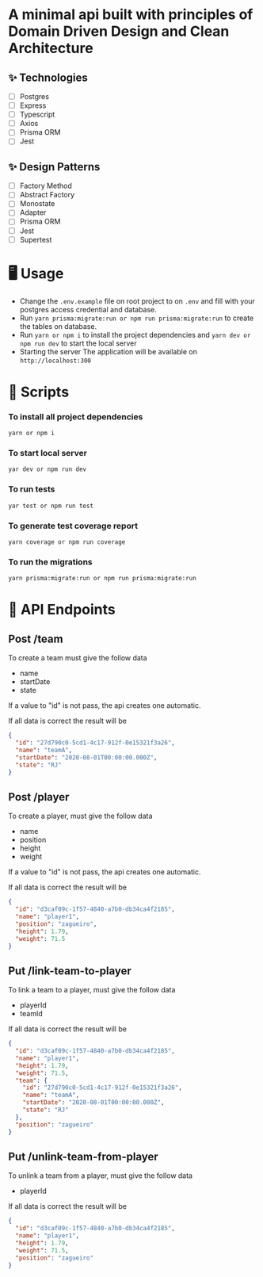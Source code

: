 # A minimal api built with principles of Domain Driven Design and Clean Architecture

## ✨ Technologies

- [ ] Postgres
- [ ] Express
- [ ] Typescript
- [ ] Axios
- [ ] Prisma ORM
- [ ] Jest

## ✨ Design Patterns

- [ ] Factory Method
- [ ] Abstract Factory
- [ ] Monostate
- [ ] Adapter
- [ ] Prisma ORM
- [ ] Jest
- [ ] Supertest

# :desktop_computer: Usage

- Change the `.env.example` file on root project to on `.env` and fill with your postgres access credential and database.
- Run `yarn prisma:migrate:run or npm run prisma:migrate:run` to create the tables on database.
- Run `yarn or npm i` to install the project dependencies and `yarn dev or npm run dev` to start the local server
- Starting the server The application will be available on `http://localhost:300`

# 🔖 Scripts

### To install all project dependencies

    yarn or npm i

### To start local server

    yar dev or npm run dev

### To run tests

    yar test or npm run test

### To generate test coverage report

    yarn coverage or npm run coverage

### To run the migrations

    yarn prisma:migrate:run or npm run prisma:migrate:run

# :speech_balloon: API Endpoints

## Post /team

To create a team must give the follow data

- name
- startDate
- state

If a value to "id" is not pass, the api creates one automatic.

If all data is correct the result will be

```json
{
  "id": "27d790c0-5cd1-4c17-912f-0e15321f3a26",
  "name": "teamA",
  "startDate": "2020-08-01T00:00:00.000Z",
  "state": "RJ"
}
```

## Post /player

To create a player, must give the follow data

- name
- position
- height
- weight

If a value to "id" is not pass, the api creates one automatic.

If all data is correct the result will be

```json
{
  "id": "d3caf09c-1f57-4840-a7b0-db34ca4f2185",
  "name": "player1",
  "position": "zagueiro",
  "height": 1.79,
  "weight": 71.5
}
```

## Put /link-team-to-player

To link a team to a player, must give the follow data

- playerId
- teamId

If all data is correct the result will be

```json
{
  "id": "d3caf09c-1f57-4840-a7b0-db34ca4f2185",
  "name": "player1",
  "height": 1.79,
  "weight": 71.5,
  "team": {
    "id": "27d790c0-5cd1-4c17-912f-0e15321f3a26",
    "name": "teamA",
    "startDate": "2020-08-01T00:00:00.000Z",
    "state": "RJ"
  },
  "position": "zagueiro"
}
```

## Put /unlink-team-from-player

To unlink a team from a player, must give the follow data

- playerId

If all data is correct the result will be

```json
{
  "id": "d3caf09c-1f57-4840-a7b0-db34ca4f2185",
  "name": "player1",
  "height": 1.79,
  "weight": 71.5,
  "position": "zagueiro"
}
```
